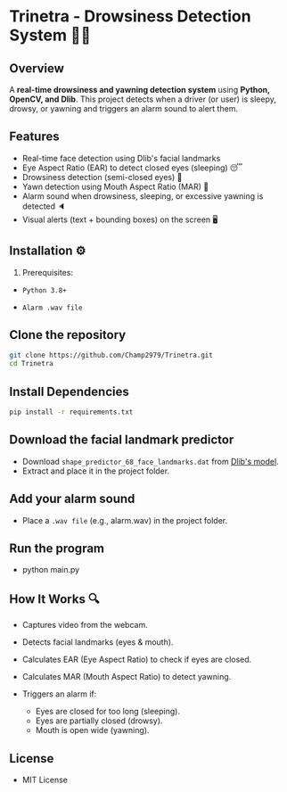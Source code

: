 # Trinetra - Drowsiness Detection System 🚨👀

## Overview
A **real-time drowsiness and yawning detection system** using **Python, OpenCV, and Dlib**. This project detects when a driver (or user) is sleepy, drowsy, or yawning and triggers an alarm sound to alert them.

## Features
- Real-time face detection using Dlib's facial landmarks
- Eye Aspect Ratio (EAR) to detect closed eyes (sleeping) 😴
- Drowsiness detection (semi-closed eyes) 🥱
- Yawn detection using Mouth Aspect Ratio (MAR) 🫢
- Alarm sound when drowsiness, sleeping, or excessive yawning is detected 🔈
- Visual alerts (text + bounding boxes) on the screen 🖥️

## Installation ⚙️
1. Prerequisites:
- `Python 3.8+`

- `Alarm .wav file`

## Clone the repository
```bash
git clone https://github.com/Champ2979/Trinetra.git
cd Trinetra
```

## Install Dependencies
```bash
pip install -r requirements.txt
```
## Download the facial landmark predictor
- Download ```shape_predictor_68_face_landmarks.dat``` from [Dlib's model](https://github.com/italojs/facial-landmarks-recognition/blob/master/shape_predictor_68_face_landmarks.dat).
- Extract and place it in the project folder.


## Add your alarm sound

- Place a ```.wav file``` (e.g., alarm.wav) in the project folder.

## Run the program
- python main.py

## How It Works 🔍
- Captures video from the webcam.

- Detects facial landmarks (eyes & mouth).

- Calculates EAR (Eye Aspect Ratio) to check if eyes are closed.

- Calculates MAR (Mouth Aspect Ratio) to detect yawning.

- Triggers an alarm if:
  - Eyes are closed for too long (sleeping).
  - Eyes are partially closed (drowsy).
  - Mouth is open wide (yawning).

## License
- MIT License

